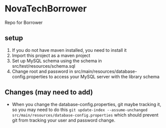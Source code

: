 # NovaTechBorrower
Repo for Borrower

## setup
1. If you do not have maven installed, you need to install it
2. Import this project as a maven project
3. Set up MySQL schema using the schema in src/test/resources/schema.sql
4. Change root and password in src/main/resources/database-config.properties
        to access your MySQL server with the library schema

## Changes (may need to add)
- When you change the database-config.properties, git maybe tracking it,
so you may need to do this
`git update-index --assume-unchanged src/main/resources/database-config.properties`
which should prevent git from tracking your user and password change.
